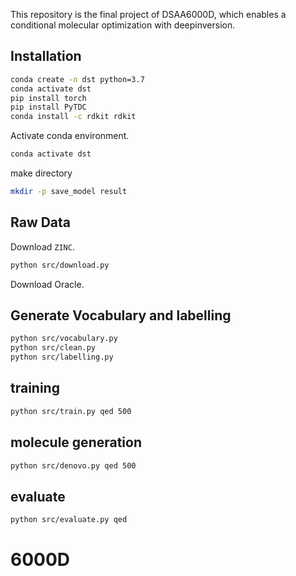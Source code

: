 

This repository is the final project of DSAA6000D,  which enables a conditional molecular optimization with deepinversion. 


## Installation 

```bash
conda create -n dst python=3.7 
conda activate dst
pip install torch 
pip install PyTDC 
conda install -c rdkit rdkit 
```

Activate conda environment. 
```bash
conda activate dst
```

make directory
```bash
mkdir -p save_model result 
```

## Raw Data 
Download `ZINC`.
```bash
python src/download.py
```
Download Oracle.

## Generate Vocabulary and labelling
```bash 
python src/vocabulary.py
python src/clean.py 
python src/labelling.py
```

## training

```bash 
python src/train.py qed 500
```

## molecule generation

```bash 
python src/denovo.py qed 500
```

## evaluate 

```bash 
python src/evaluate.py qed
```







# 6000D
